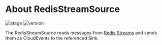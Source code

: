 # About RedisStreamSource

![stage](https://img.shields.io/badge/Stage-alpha-green?style=flat-square)
![version](https://img.shields.io/badge/API_Version-v1alpha1-red?style=flat-square)

The RedisStreamSource reads messages from [Redis Streams](https://redis.io/docs/data-types/streams/) and sends them as CloudEvents to the referenced Sink.

